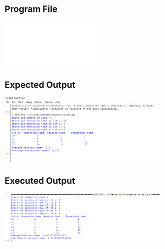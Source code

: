 # Program File
![SJF_559](SJF_559.py)

# Expected Output
![SJF_IO_559](SJF_IO_559.png)

# Executed Output
![SJF_EO_559](SJF_EO_559.png)
